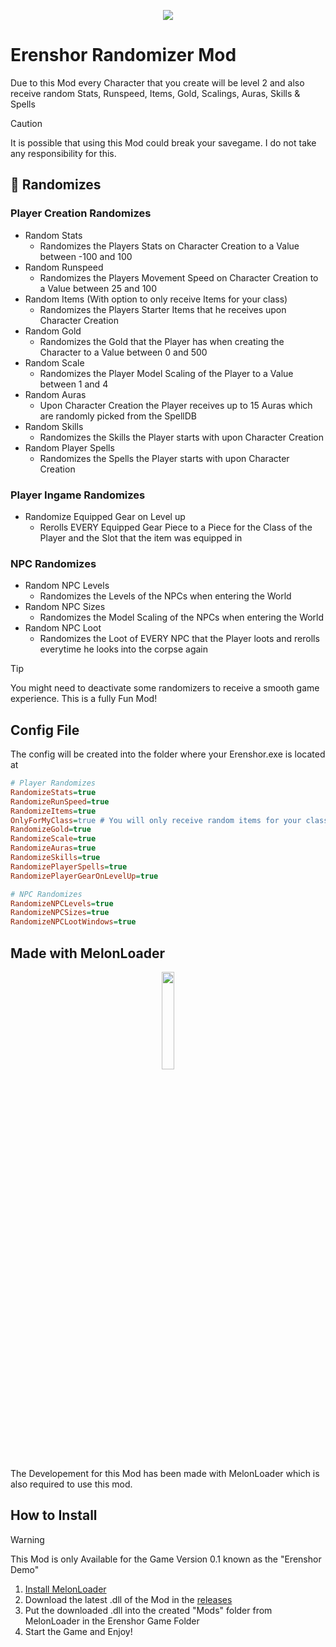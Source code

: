 <p align="center">
  <img src="https://shared.akamai.steamstatic.com/store_item_assets/steam/apps/2382520/header.jpg?t=1719971377" />
</p>

# Erenshor Randomizer Mod
Due to this Mod every Character that you create will be level 2 and also receive random Stats, Runspeed, Items, Gold, Scalings, Auras, Skills & Spells

> [!CAUTION]
> It is possible that using this Mod could break your savegame. I do not take any responsibility for this.

## 🎲 Randomizes

### Player Creation Randomizes
* Random Stats
  * Randomizes the Players Stats on Character Creation to a Value between -100 and 100
* Random Runspeed
  * Randomizes the Players Movement Speed on Character Creation to a Value between 25 and 100
* Random Items (With option to only receive Items for your class)
  * Randomizes the Players Starter Items that he receives upon Character Creation 
* Random Gold
  * Randomizes the Gold that the Player has when creating the Character to a Value between 0 and 500
* Random Scale
  * Randomizes the Player Model Scaling of the Player to a Value between 1 and 4
* Random Auras
  * Upon Character Creation the Player receives up to 15 Auras which are randomly picked from the SpellDB
* Random Skills
  * Randomizes the Skills the Player starts with upon Character Creation
* Random Player Spells
  * Randomizes the Spells the Player starts with upon Character Creation
 
### Player Ingame Randomizes
* Randomize Equipped Gear on Level up
  * Rerolls EVERY Equipped Gear Piece to a Piece for the Class of the Player and the Slot that the item was equipped in
 
### NPC Randomizes
* Random NPC Levels
  * Randomizes the Levels of the NPCs when entering the World 
* Random NPC Sizes
  * Randomizes the Model Scaling of the NPCs when entering the World 
* Random NPC Loot
  * Randomizes the Loot of EVERY NPC that the Player loots and rerolls everytime he looks into the corpse again
 

> [!TIP]
> You might need to deactivate some randomizers to receive a smooth game experience. This is a fully Fun Mod!

## Config File
The config will be created into the folder where your Erenshor.exe is located at
```cfg
# Player Randomizes
RandomizeStats=true
RandomizeRunSpeed=true
RandomizeItems=true
OnlyForMyClass=true # You will only receive random items for your class
RandomizeGold=true
RandomizeScale=true
RandomizeAuras=true
RandomizeSkills=true
RandomizePlayerSpells=true
RandomizePlayerGearOnLevelUp=true

# NPC Randomizes
RandomizeNPCLevels=true
RandomizeNPCSizes=true
RandomizeNPCLootWindows=true
```

## Made with MelonLoader
<p align="center">
  <img src="https://melonwiki.xyz/_media/logo.svg" height="20%" width="20%" />
</p>
The Developement for this Mod has been made with MelonLoader which is also required to use this mod.

## How to Install
> [!WARNING]
> This Mod is only Available for the Game Version 0.1 known as the "Erenshor Demo"
1. [Install MelonLoader](https://melonwiki.xyz/#/?id=automated-installation) 
2. Download the latest .dll of the Mod in the [releases](https://github.com/Lenzork/Erenshor-Randomizer-Mod/releases)
3. Put the downloaded .dll into the created "Mods" folder from MelonLoader in the Erenshor Game Folder
4. Start the Game and Enjoy!
